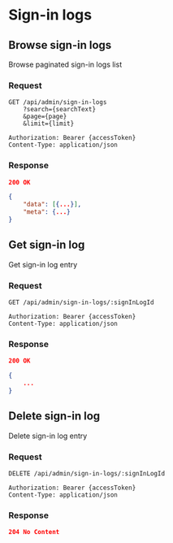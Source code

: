 # Sign-in logs

## Browse sign-in logs

Browse paginated sign-in logs list

### Request

```http
GET /api/admin/sign-in-logs
    ?search={searchText}
    &page={page}
    &limit={limit}

Authorization: Bearer {accessToken}
Content-Type: application/json
```

### Response

```json
200 OK

{
    "data": [{...}],
    "meta": {...}
}
```

## Get sign-in log

Get sign-in log entry

### Request

```http
GET /api/admin/sign-in-logs/:signInLogId

Authorization: Bearer {accessToken}
Content-Type: application/json
```

### Response

```json
200 OK

{
    ...
}
```

## Delete sign-in log

Delete sign-in log entry

### Request

```http
DELETE /api/admin/sign-in-logs/:signInLogId

Authorization: Bearer {accessToken}
Content-Type: application/json
```

### Response

```json
204 No Content
```

